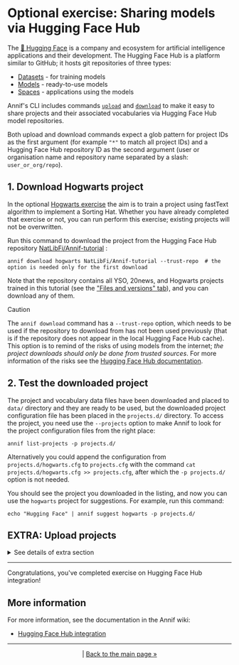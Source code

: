 # Optional exercise: Sharing models via Hugging Face Hub 

The [🤗 Hugging Face](https://huggingface.co/) is a company and ecosystem for artificial intelligence applications and their development.
The Hugging Face Hub is a platform similar to GitHub; it hosts git repositories of three types:
- [Datasets](https://huggingface.co/datasets) - for training models
- [Models](https://huggingface.co/models) - ready-to-use models
- [Spaces](https://huggingface.co/spaces) - applications using the models 

Annif's CLI includes commands [`upload`](https://annif.readthedocs.io/en/stable/source/commands.html#annif-upload) 
and [`download`](https://annif.readthedocs.io/en/stable/source/commands.html#annif-download) to make it easy to share projects and their associated vocabularies
via Hugging Face Hub model repositories.

Both upload and download commands expect a glob pattern for project IDs as the first argument (for example `"*"` to match all project IDs)
and a Hugging Face Hub repository ID as the second argument (user or organisation name and repository name separated by a slash: `user_or_org/repo`).

## 1. Download Hogwarts project

In the optional [Hogwarts exercise](/exercises/OPT_hogwarts.md) the aim is to train a project using fastText algorithm to implement a Sorting Hat.
Whether you have already completed that exercise or not, you can run perform this exercise; existing projects will not be overwritten.

Run this command to download the project from the Hugging Face Hub repository [NatLibFi/Annif-tutorial](https://huggingface.co/NatLibFi/Annif-tutorial) :

    annif download hogwarts NatLibFi/Annif-tutorial --trust-repo  # the option is needed only for the first download 

Note that the repository contains all YSO, 20news, and Hogwarts projects trained in this tutorial (see the ["Files and versions" tab](https://huggingface.co/NatLibFi/Annif-tutorial/tree/main)), and you can download any of them.

> [!CAUTION]
> The `annif download` command has a `--trust-repo` option, which needs to be used if the repository to download from has not been used previously (that is if the repository does not appear in the local Hugging Face Hub cache).
> This option is to remind of the risks of using models from the internet; _the project downloads should only be done from trusted sources_.
> For more information of the risks see the [Hugging Face Hub documentation](https://huggingface.co/docs/hub/en/security-pickle).

## 2. Test the downloaded project

The project and vocabulary data files have been downloaded and placed to `data/` directory and they are ready to be used, but the downloaded project configuration file has been placed in the `projects.d/` directory.
To access the project, you need use the `--projects` option to make Annif to look for the project configuration files from the right place:

    annif list-projects -p projects.d/

Alternatively you could append the configuration from `projects.d/hogwarts.cfg` to `projects.cfg` with the command `cat projects.d/hogwarts.cfg >> projects.cfg`, after which the `-p projects.d/` option is not needed.

You should see the project you downloaded in the listing, and now you can use the `hogwarts` project for suggestions. 
For example, run this command:

    echo "Hugging Face" | annif suggest hogwarts -p projects.d/

## EXTRA: Upload projects
<details><summary>
See details of extra section
</summary>
    
For uploading projects you need to have an account on the Hugging Face Hub; you can create one [here](https://huggingface.co/join).
You also need to be logged in to service, and the repository to upload to needs to exist.

### Create a new model repository 
To create a new model repository you can use [this link](https://huggingface.co/new) 
or navigate to it via your Hugging Face Hub profile (the round profile image in the upper right corner on the HFH website).
Give the repository the name `Annif-tutorial`; the repository can be either private or public.

### Login to Hugging Face Hub
Create a User Access token to your HFH account in [this page](https://huggingface.co/settings/tokens) with write access.

Use command

    huggingface-cli login

and pass your token when asked for it.
Decline by answering `n` to when asked `Add token as git credential?`.

Alternatively to running `huggingface-cli login` you can pass your User Access token with the `--token` option of the `annif upload` command.

### Upload a project
Upload your TFIDF project, which is small in size and so the upload is fast.

If you use the `yso-nlf` data set, run this command:

    annif upload yso-tfidf-en <your-username>/Annif-tutorial  # --token <your-token>

If you use the `stw-zbw` data set, run this command:

    annif upload stw-tfidf-en <your-username>/Annif-tutorial  # --token <your-token>

To upload all your projects, you could use a glob pattern `"*"` in place of the full project ID
(here the quotation marks around the pattern are necessary to avoid the shell to expand the `*` wildcard to all filenames in your current directory), 
but note that size of the projects can be several gigabytes.

A subset of all projects can be uploaded by entering the common parts of the project IDs and a wildcard, 
e.g. the 20news projects of the [classification exercise](exercises/OPT_classification.md) with

    annif upload 20news-* <your-username>/Annif-tutorial

### Create a model card in your repository
HFH model repositories have `README.md` files that can contain human readable description of the model and some metadata in YAML format, which offers valuable features.

From [Model Cards documentation](https://huggingface.co/docs/hub/model-cards)

> The metadata you add to the model card supports discovery and easier use of your model. For example:
>    - Allowing users to filter models at https://huggingface.co/models.
>    - Displaying the model’s license.
>    - Adding datasets to the metadata will add a message reading Datasets used to train: to your model page and link the relevant datasets, if they’re available on the Hub.

For example, the [NatLibFi/Annif-tutorial](https://huggingface.co/NatLibFi/Annif-tutorial) repository includes a short textual description and metadata in YAML format.
The metadata is shown on the website under the repository name: the intended task of the model, the dataset used to train the model, the language the model is intended for, some freeform tags and the licence of the model:

![image](https://github.com/NatLibFi/Annif-tutorial/assets/34240031/32d5d497-8141-4afd-8ada-dac51473d625)


</details>

---

Congratulations, you've completed exercise on Hugging Face Hub integration! 


## More information

For more information, see the documentation in the Annif wiki:

* [Hugging Face Hub integration](https://github.com/NatLibFi/Annif/wiki/Hugging-Face-Hub-integration)

---

<p align="center">
|
<a href="/README.md">Back to the main page »</a>
</p>
